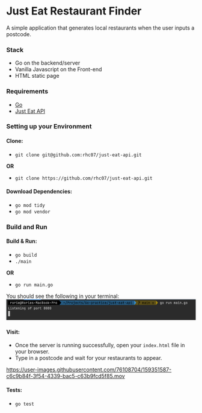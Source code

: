 # Just Eat Restaurant Finder

A simple application that generates local restaurants when the user inputs a postcode.

### Stack
- Go on the backend/server
- Vanilla Javascript on the Front-end
- HTML static page

### Requirements
- [Go](https://golang.org/doc/install)
- [Just Eat API](https://uk.api.just-eat.io/restaurants/bypostcode/)

### Setting up your Environment
#### Clone:
- `git clone git@github.com:rhc07/just-eat-api.git`

**OR**

- `git clone https://github.com/rhc07/just-eat-api.git`

#### Download Dependencies:
- `go mod tidy`
- `go mod vendor`

### Build and Run

#### Build & Run:
- `go build`
- `./main`

**OR**

- `go run main.go`

You should see the following in your terminal:
![Terminal Screenshot](./images/terminal-screenshot.png "Terminal Screenshot")

#### Visit:
- Once the server is running successfully, open your `index.html` file in your browser.
- Type in a postcode and wait for your restaurants to appear.




https://user-images.githubusercontent.com/76108704/159351587-c6c9b84f-3f54-4339-bac5-c63b9fcd5f85.mov





#### Tests:
- `go test`
